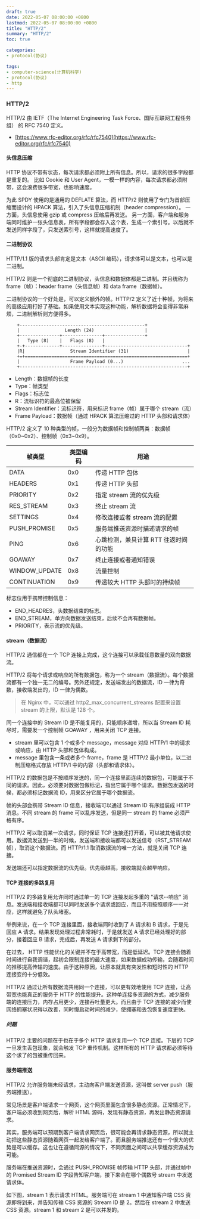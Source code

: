 ```yaml
---
draft: true
date: 2022-05-07 08:00:00 +0800
lastmod: 2022-05-07 08:00:00 +0800
title: "HTTP/2"
summary: "HTTP/2"
toc: true

categories:
- protocol(协议)

tags:
- computer-science(计算机科学)
- protocol(协议)
- http
---
```


### HTTP/2

HTTP/2 由 IETF（The Internet Engineering Task Force、国际互联网工程任务组） 的 RFC 7540 定义。

- [https://www.rfc-editor.org/rfc/rfc7540](https://www.rfc-editor.org/rfc/rfc7540)

#### 头信息压缩

HTTP 协议不带有状态，每次请求都必须附上所有信息。所以，请求的很多字段都是重复的。
比如 Cookie 和 User Agent，一模一样的内容，每次请求都必须附带，这会浪费很多带宽，也影响速度。

为此 SPDY 使用的是通用的 DEFLATE 算法，而 HTTP/2 则使用了专门为首部压缩而设计的 HPACK 算法，引入了头信息压缩机制（header compression）。
一方面，头信息使用 gzip 或 compress 压缩后再发送。
另一方面，客户端和服务端同时维护一张头信息表，所有字段都会存入这个表，生成一个索引号。以后就不发送同样字段了，只发送索引号，这样就提高速度了。

#### 二进制协议

HTTP/1.1 版的请求头部肯定是文本（ASCII 编码），请求体可以是文本，也可以是二进制。

HTTP/2 则是一个彻底的二进制协议，头信息和数据体都是二进制。并且统称为 frame（帧）：header frame（头信息帧）和 data frame（数据帧）。

二进制协议的一个好处是，可以定义额外的帧。HTTP/2 定义了近十种帧，为将来的高级应用打好了基础。如果使用文本实现这种功能，解析数据将会变得非常麻烦，二进制解析则方便得多。

```
    +-----------------------------------------------+
    |                 Length (24)                   |
    +---------------+---------------+---------------+
    |   Type (8)    |   Flags (8)   |
    +-+-------------+---------------+-------------------------------+
    |R|                 Stream Identifier (31)                      |
    +=+=============================================================+
    |                   Frame Payload (0...)                      ...
    +---------------------------------------------------------------+
```

- Length：数据帧的长度
- Type：帧类型
- Flags：标志位
- R：流标识符的最高位被保留
- Stream Identifier：流标识符，用来标识 frame（帧）属于哪个 stream（流）
- Frame Payload：数据帧（通过 HPACK 算法压缩过的 HTTP 头部和请求体）

HTTP/2 定义了 10 种类型的帧，一般分为数据帧和控制帧两类：数据帧（0x0~0x2）、控制帧（0x3~0x9）。

| 帧类型 | 类型编码 | 用途 |
| --- | --- | --- |
| DATA | 0x0 | 传递 HTTP 包体 |
| HEADERS | 0x1 | 传递 HTTP 头部 |
| PRIORITY | 0x2 | 指定 stream 流的优先级 |
| RES_STREAM | 0x3 | 终止 stream 流 |
| SETTINGS | 0x4 | 修改连接或者 stream 流的配置 |
| PUSH_PROMISE | 0x5 | 服务端推送资源时描述请求的帧 |
| PING | 0x6 | 心跳检测，兼具计算 RTT 往返时间的功能 |
| GOAWAY | 0x7 | 终止连接或者通知错误 |
| WINDOW_UPDATE | 0x8 | 流量控制 |
| CONTINUATION | 0x9 | 传递较大 HTTP 头部时的持续帧 |

标志位用于携带控制信息：

- END_HEADRES，头数据结束的标志。
- END_STREAM，单方向数据发送结束，后续不会再有数据帧。
- PRIORITY，表示流的优先级。

#### stream（数据流）

HTTP/2 通信都在一个 TCP 连接上完成，这个连接可以承载任意数量的双向数据流。

HTTP/2 将每个请求或响应的所有数据包，称为一个 stream（数据流）。每个数据流都有一个独一无二的编号。另外还规定，发送端发出的数据流，ID 一律为奇数，接收端发出的，ID 一律为偶数。

> 在 Nginx 中，可以通过 http2_max_concurrent_streams 配置来设置 stream 的上限，默认是 128 个。

同一个连接中的 Stream ID 是不能复用的，只能顺序递增，所以当 Stream ID 耗尽时，需要发⼀个控制帧 GOAWAY ，用来关闭 TCP 连接。

- stream 里可以包含 1 个或多个 message，message 对应 HTTP/1 中的请求或响应，由 HTTP 头部和包体构成。
- message 里包含⼀条或者多个 frame，frame 是 HTTP/2 最小单位，以二进制压缩格式存放 HTTP/1 中的内容（头部和请求体）。

[//]: # (<div style="text-align: center; margin: 5px auto">)

[//]: # (<img src="/image/computer-science/protocol/http/http2_stream.drawio.png">)

[//]: # (</div>)

HTTP/2 的数据包是不按顺序发送的，同一个连接里面连续的数据包，可能属于不同的请求。因此，必须要对数据包做标记，指出它属于哪个请求。数据包发送的时候，都必须标记数据流 ID，用来区分它属于哪个数据流。

帧的头部会携带 Stream ID 信息，接收端可以通过 Stream ID 有序组装成 HTTP 消息。不同 stream 的 frame 可以乱序发送，但是同一 stream 的 frame 必须严格有序。

HTTP/2 可以取消某一次请求，同时保证 TCP 连接还打开着，可以被其他请求使用。数据流发送到一半的时候，发送端和接收端都可以发送信号（RST_STREAM 帧），取消这个数据流。而 HTTP/1.1 取消数据流的唯一方法，就是关闭 TCP 连接。

发送端还可以指定数据流的优先级。优先级越高，接收端就会越早响应。

#### TCP 连接的多路复用

HTTP/2 的多路复用允许同时通过单一的 TCP 连接发起多重的 "请求--响应" 消息。发送端和接收端都可以同时发送多个请求或回应，而且不用按照顺序一一对应，这样就避免了队头堵塞。

举例来说，在一个 TCP 连接里面，接收端同时收到了 A 请求和 B 请求，于是先回应 A 请求。结果发现处理过程非常耗时，于是就发送 A 请求已经处理好的部分，接着回应 B 请求，完成后，再发送 A 请求剩下的部分。

在过去， HTTP 性能优化的关键并不在于高带宽，而是低延迟。TCP 连接会随着时间进行自我调谐，起初会限制连接的最大速度，如果数据成功传输，会随着时间的推移提高传输的速度。由于这种原因，让原本就具有突发性和短时性的 HTTP 连接变的十分低效。

HTTP/2 通过让所有数据流共用同一个连接，可以更有效地使用 TCP 连接，让高带宽也能真正的服务于 HTTP 的性能提升。这种单连接多资源的方式，减少服务端的连接压力，内存占用更少，连接吞吐量更大。而且由于 TCP 连接的减少而使网络拥塞状况得以改善，同时慢启动时间的减少，使拥塞和丢包恢复速度更快。

##### 问题

HTTP/2 主要的问题在于也在于多个 HTTP 请求复用一个 TCP 连接。下层的 TCP 一旦发生丢包现象，就会触发 TCP 重传机制。这样所有的 HTTP 请求都必须等待这个求了的包被重传回来。

#### 服务端推送

HTTP/2 允许服务端未经请求，主动向客户端发送资源，这叫做 server push（服务端推送）。

常见场景是客户端请求一个网页，这个网页里面包含很多静态资源。正常情况下，客户端必须收到网页后，解析 HTML 源码，发现有静态资源，再发出静态资源请求。

其实，服务端可以预期到客户端请求网页后，很可能会再请求静态资源，所以就主动把这些静态资源随着网页一起发给客户端了。而且服务端推送还有一个很大的优势是可以缓存。这也让在遵循同源的情况下，不同页面之间可以共享缓存资源成为可能。

[//]: # (<div style="text-align: center; margin: 5px auto">)

[//]: # (<img src="/image/computer-science/protocol/http/http2_server_push.drawio.png">)

[//]: # (</div>)

服务端在推送资源时，会通过 PUSH_PROMISE 帧传输 HTTP 头部，并通过帧中的 Promised Stream ID 字段告知客户端，接下来会在哪个偶数号 stream 中发送请求体。

如下图，stream 1 表示请求 HTML。服务端可在 stream 1 中通知客户端 CSS 资源即将到来，并告知传输 CSS 资源的 Stream ID 是 2。然后在 stream 2 中发送 CSS 资源。stream 1 和 stream 2 是可以并发的。

[//]: # (<div style="text-align: center; margin: 5px auto">)

[//]: # (<img src="/image/computer-science/protocol/http/http2_server_push_stream.drawio.png">)

[//]: # (</div>)